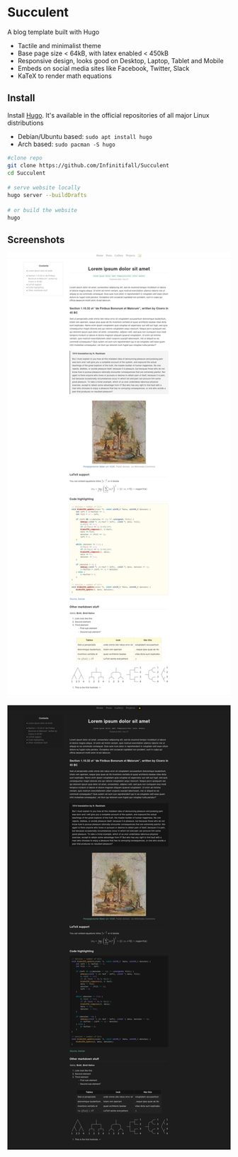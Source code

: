 # Succulent

A blog template built with Hugo

- Tactile and minimalist theme
- Base page size < 64kB, with latex enabled < 450kB
- Responsive design, looks good on Desktop, Laptop, Tablet and Mobile
- Embeds on social media sites like Facebook, Twitter, Slack
- KaTeX to render math equations


## Install

Install [Hugo](https://gohugo.io/). It's available in the official repositories of all major Linux distributions

- Debian/Ubuntu based: `sudo apt install hugo`
- Arch based: `sudo pacman -S hugo`

```bash
#clone repo
git clone https://github.com/Infinitifall/Succulent
cd Succulent

# serve website locally
hugo server --buildDrafts

# or build the website
hugo
```


## Screenshots

![Light theme screenshot of text and quotes](static/images/light.jpeg)

![Dark theme screenshot of text and quotes](static/images/dark.jpeg)
